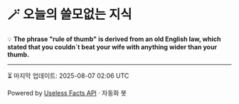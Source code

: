 # 🪄 오늘의 쓸모없는 지식

💡 **The phrase "rule of thumb" is derived from an old English law, which stated that you couldn`t beat your wife with anything wider than your thumb.**

---
⏳ 마지막 업데이트: 2025-08-07 02:06 UTC

Powered by [Useless Facts API](https://uselessfacts.jsph.pl/) · 자동화 봇